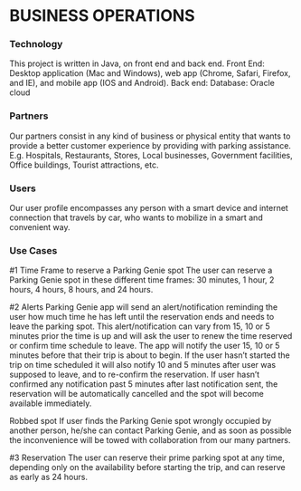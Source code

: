 
# BUSINESS OPERATIONS

### Technology
This project is written in Java, on front end and back end. 
Front End: Desktop application (Mac and Windows), web app (Chrome, Safari, Firefox, and IE), and mobile app (IOS and Android).
Back end: 
Database: Oracle cloud

### Partners
Our partners consist in any kind of business or physical entity that wants to provide a better customer experience by providing with parking assistance. E.g. Hospitals, Restaurants, Stores, Local businesses, Government facilities, Office buildings, Tourist attractions, etc.

### Users
Our user profile encompasses any person with a smart device and internet connection that travels by car, who wants to mobilize in a smart and convenient way. 

### Use Cases

#1 Time Frame to reserve a Parking Genie spot
The user can reserve a Parking Genie spot in these different time frames:
30 minutes, 1 hour, 2 hours, 4 hours, 8 hours, and 24 hours. 

#2 Alerts
Parking Genie app will send an alert/notification reminding the user how much time he has left until the reservation ends and needs to leave the parking spot. This alert/notification can vary from 15, 10 or 5 minutes prior the time is up and will ask the user to renew the time reserved or confirm time schedule to leave. 
The app will notify the user 15, 10 or 5 minutes before that their trip is about to begin.
If the user hasn’t started the trip on time scheduled it will also notify 10 and 5 minutes after user was supposed to leave, and to re-confirm the reservation. 
If user hasn’t confirmed any notification past 5 minutes after last notification sent, the reservation will be automatically cancelled and the spot will become available immediately.

Robbed spot
If user finds the Parking Genie spot wrongly occupied by another person, he/she can contact Parking Genie, and as soon as possible the inconvenience will be towed with collaboration from our many partners.


#3 Reservation
The user can reserve their prime parking spot at any time, depending only on the availability before starting the trip, and can reserve as early as 24 hours.

